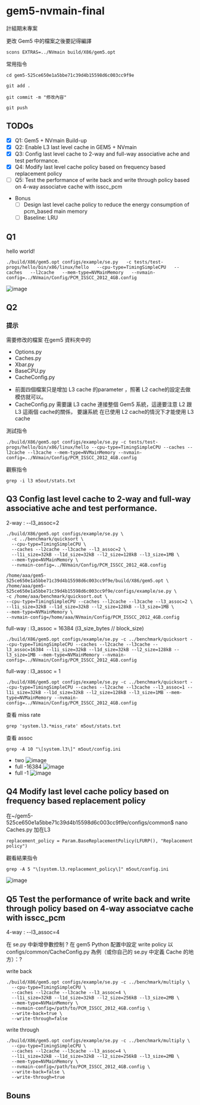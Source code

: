 # gem5-nvmain-final
計組期末專案

更改 Gem5 中的檔案之後要記得編譯
```
scons EXTRAS=../NVmain build/X86/gem5.opt
```
常用指令
```
cd gem5-525ce650e1a5bbe71c39d4b15598d6c003cc9f9e
```
```
git add .
```
```
git commit -m "修改內容"
```
```
git push
```
## TODOs
- [x] Q1: Gem5 + NVmain Build-up
- [x] Q2: Enable L3 last level cache in GEM5 + NVmain
- [x] Q3: Config last level cache to 2-way and full-way associative ache and test performance.
- [x] Q4: Modify last level cache policy based on frequency based replacement policy
- [ ] Q5: Test the performance of write back and write through policy based on 4-way associatve cache with isscc_pcm  
- Bonus
    - [ ] Design last level cache policy to reduce the energy consumption of pcm_based main memory
    - [ ] Baseline: LRU
## Q1
hello world!
```
./build/X86/gem5.opt configs/example/se.py   -c tests/test-progs/hello/bin/x86/linux/hello   --cpu-type=TimingSimpleCPU   --caches   --l2cache   --mem-type=NVMainMemory   --nvmain-config=../NVmain/Config/PCM_ISSCC_2012_4GB.config

```
![image](https://github.com/user-attachments/assets/5611c29e-c3c5-4e44-bf10-20f5ec570314)

## Q2
### 提示
需要修改的檔案 在gem5 資料夾中的
* Options.py 
* Caches.py 
* Xbar.py 
* BaseCPU.py 
* CacheConfig.py 
- 前面四個檔案只是增加 L3 cache 的parameter ，照著 L2 cache的設定去做模仿就可以。
- CacheConfig.py  需要讓 L3 cache 連接整個 Gem5 系統，這邊要注意 L2 跟L3 這兩個  cache的關係， 要讓系統 在已使用 L2 cache的情況下才能使用 L3 cache

測試指令
```
./build/X86/gem5.opt configs/example/se.py -c tests/test-progs/hello/bin/x86/linux/hello --cpu-type=TimingSimpleCPU --caches --l2cache --l3cache --mem-type=NVMainMemory --nvmain-config=../NVmain/Config/PCM_ISSCC_2012_4GB.config
```
觀察指令
```
grep -i l3 m5out/stats.txt
```
## Q3 Config last level cache to 2-way and full-way associative ache and test performance.
2-way : --l3_assoc=2
```
./build/X86/gem5.opt configs/example/se.py \
  -c ../benchmark/quicksort \
  --cpu-type=TimingSimpleCPU \
  --caches --l2cache --l3cache --l3_assoc=2 \
  --l1i_size=32kB --l1d_size=32kB --l2_size=128kB --l3_size=1MB \
  --mem-type=NVMainMemory \
  --nvmain-config=../NVmain/Config/PCM_ISSCC_2012_4GB.config
```
```
/home/aaa/gem5-525ce650e1a5bbe71c39d4b15598d6c003cc9f9e/build/X86/gem5.opt \
/home/aaa/gem5-525ce650e1a5bbe71c39d4b15598d6c003cc9f9e/configs/example/se.py \
-c /home/aaa/benchmark/quicksort.out \
--cpu-type=TimingSimpleCPU --caches --l2cache --l3cache --l3_assoc=2 \
--l1i_size=32kB --l1d_size=32kB --l2_size=128kB --l3_size=1MB \
--mem-type=NVMainMemory \
--nvmain-config=/home/aaa/NVmain/Config/PCM_ISSCC_2012_4GB.config
```
full-way : l3_assoc = 16384 (l3_size_bytes // block_size)
```
./build/X86/gem5.opt configs/example/se.py -c ../benchmark/quicksort --cpu-type=TimingSimpleCPU --caches --l2cache --l3cache --l3_assoc=16384 --l1i_size=32kB --l1d_size=32kB --l2_size=128kB --l3_size=1MB --mem-type=NVMainMemory --nvmain-config=../NVmain/Config/PCM_ISSCC_2012_4GB.config

```
full-way : l3_assoc = 1 
```
./build/X86/gem5.opt configs/example/se.py -c ../benchmark/quicksort --cpu-type=TimingSimpleCPU --caches --l2cache --l3cache --l3_assoc=1 --l1i_size=32kB --l1d_size=32kB --l2_size=128kB --l3_size=1MB --mem-type=NVMainMemory --nvmain-config=../NVmain/Config/PCM_ISSCC_2012_4GB.config

```
查看 miss rate
```
grep 'system.l3.*miss_rate' m5out/stats.txt
```
查看 assoc
```
grep -A 10 "\[system.l3\]" m5out/config.ini
```
- two
![image](https://github.com/user-attachments/assets/b01dba2c-6d8a-49d3-8b8f-6e88118a94a0)
- full -16384
![image](https://github.com/user-attachments/assets/3215b646-f0d1-446c-b810-2368faa6b2f4)
- full -1
![image](https://github.com/user-attachments/assets/f64cffc5-f66e-44b7-8ac5-4411023f7d40)

## Q4 Modify last level cache policy based on frequency based replacement policy

在~/gem5-525ce650e1a5bbe71c39d4b15598d6c003cc9f9e/configs/common$ nano Caches.py 加在L3
```
replacement_policy = Param.BaseReplacementPolicy(LFURP(), "Replacement policy")
```
觀看結果指令
```
grep -A 5 "\[system.l3.replacement_policy\]" m5out/config.ini
```
![image](https://github.com/user-attachments/assets/38b2e040-42f1-4f03-9451-d9ed873d4f34)

## Q5 Test the performance of write back and write through policy based on 4-way associatve cache with isscc_pcm  
4-way : --l3_assoc=4

在 se.py 中新增參數控制 ?
在 gem5 Python 配置中設定 write policy
以 configs/common/CacheConfig.py 為例（或你自己的 se.py 中定義 Cache 的地方）：?

write back
```
./build/X86/gem5.opt configs/example/se.py -c ../benchmark/multiply \
  --cpu-type=TimingSimpleCPU \
  --caches --l2cache --l3cache --l3_assoc=4 \
  --l1i_size=32kB --l1d_size=32kB --l2_size=256kB --l3_size=2MB \
  --mem-type=NVMainMemory \
  --nvmain-config=/path/to/PCM_ISSCC_2012_4GB.config \
  --write-back=true \
  --write-through=false
```
write through
```
./build/X86/gem5.opt configs/example/se.py -c ../benchmark/multiply \
  --cpu-type=TimingSimpleCPU \
  --caches --l2cache --l3cache --l3_assoc=4 \
  --l1i_size=32kB --l1d_size=32kB --l2_size=256kB --l3_size=2MB \
  --mem-type=NVMainMemory \
  --nvmain-config=/path/to/PCM_ISSCC_2012_4GB.config \
  --write-back=false \
  --write-through=true
```
## Bouns
